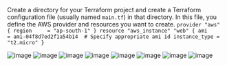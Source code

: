 Create a directory for your Terraform project and create a Terraform configuration file (usually named ``main.tf``) in that directory.
In this file, you define the AWS provider and resources you want to create.
``
provider "aws" {
  region     = "ap-south-1"
 }
resource "aws_instance" "web" {
  ami           = ami-04f8d7ed2f1a54b14  # Specify appropriate ami id
  instance_type = "t2.micro"
  }
  ``

![image](https://github.com/pooja-bhavani/About-terraform/assets/147735975/26225f67-5689-4576-bd75-0b99ed38d16f)
![image](https://github.com/pooja-bhavani/About-terraform/assets/147735975/d342aec9-8849-4cc0-99b1-68396d9eb436)
![image](https://github.com/pooja-bhavani/About-terraform/assets/147735975/93ab279b-4bef-459a-a6c7-445e421f4dd7)
![image](https://github.com/pooja-bhavani/About-terraform/assets/147735975/9d113818-15ee-4ddc-b5f8-fbe9e932d540)
![image](https://github.com/pooja-bhavani/About-terraform/assets/147735975/36838aa6-2de9-4c44-bf23-4c304008480e)
![image](https://github.com/pooja-bhavani/About-terraform/assets/147735975/d4cd7801-305b-41a2-bb88-034838ee182b)
![image](https://github.com/pooja-bhavani/About-terraform/assets/147735975/7998fb9a-121e-4e70-a375-f592208ad766)
![image](https://github.com/pooja-bhavani/About-terraform/assets/147735975/fd088000-4940-4311-9f3c-d6353955ab39)










